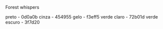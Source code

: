 Forest whispers

preto - 0d0a0b
cinza - 454955
gelo - f3eff5
verde claro - 72b01d
verde escuro - 3f7d20
